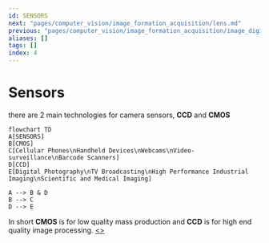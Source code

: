 ```yaml
---
id: SENSORS
next: "pages/computer_vision/image_formation_acquisition/lens.md"
previous: "pages/computer_vision/image_formation_acquisition/image_digitization.md"
aliases: []
tags: []
index: 4
---
```


# Sensors

there are 2 main technologies for camera sensors, **CCD** and **CMOS**

```mermaid
flowchart TD
A[SENSORS]
B[CMOS]
C[Cellular Phones\nHandheld Devices\nWebcams\nVideo-surveillance\nBarcode Scanners]
D[CCD]
E[Digital Photography\nTV Broadcasting\nHigh Performance Industrial Imaging\nScientific and Medical Imaging]

A --> B & D
B --> C
D --> E
```

In short **CMOS** is for low quality mass production and **CCD** is for high end quality image processing.
[<](pages/computer_vision/image_formation_acquisition/image_digitization.md)[>](pages/computer_vision/image_formation_acquisition/lens.md)
